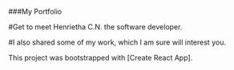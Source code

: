 ###My Portfolio

#Get to meet Henrietha C.N. the software developer.

#I also shared some of my work, which I am sure will interest you.

This project was bootstrapped with [Create React App].

